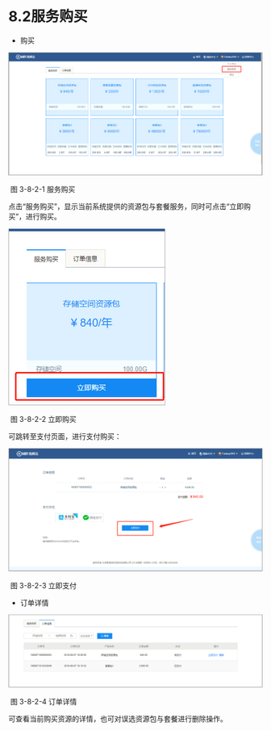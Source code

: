 # 8.2服务购买

- 购买

![img](../images/97.png) 

​	图 3-8-2-1 服务购买

点击“服务购买”，显示当前系统提供的资源包与套餐服务，同时可点击“立即购买”，进行购买。

![img](../images/98.png) 

​	图 3-8-2-2 立即购买

可跳转至支付页面，进行支付购买：

![img](../images/99.png) 

​	图 3-8-2-3 立即支付

- 订单详情

![img](../images/100.png) 

​	图 3-8-2-4 订单详情

可查看当前购买资源的详情，也可对误选资源包与套餐进行删除操作。